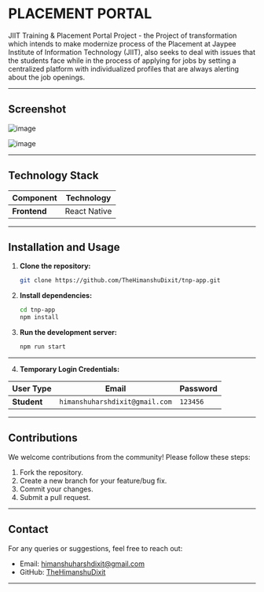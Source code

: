 # PLACEMENT PORTAL

JIIT Training & Placement Portal Project - the Project of transformation which intends to make modernize process of the Placement at Jaypee Institute of Information Technology (JIIT), also seeks to deal with issues that the students face while in the process of applying for jobs by setting a centralized platform with individualized profiles that are always alerting about the job openings.

---

## Screenshot

![image](https://github.com/user-attachments/assets/7b921fca-7525-49b3-9937-bf4808822409) 

![image](https://github.com/user-attachments/assets/d4c409a1-c714-404f-b234-693170212f76)

---

## Technology Stack

| Component         | Technology                         |
|-------------------|------------------------------------|
| **Frontend**      | React Native                       |

---

## Installation and Usage

1. **Clone the repository:**
   ```bash
   git clone https://github.com/TheHimanshuDixit/tnp-app.git
   ```

2. **Install dependencies:**
   ```bash
   cd tnp-app
   npm install
   ```

3. **Run the development server:**
   ```bash
   npm run start
   ```
---

4. **Temporary Login Credentials:**

| User Type    | Email                         | Password |
|--------------|-------------------------------|----------|
| **Student**  | `himanshuharshdixit@gmail.com`| `123456` |

---

## Contributions
We welcome contributions from the community! Please follow these steps:

1. Fork the repository.
2. Create a new branch for your feature/bug fix.
3. Commit your changes.
4. Submit a pull request.

---

## Contact
For any queries or suggestions, feel free to reach out:

- Email: himanshuharshdixit@gmail.com
- GitHub: [TheHimanshuDixit](https://github.com/TheHimanshuDixit)

---
